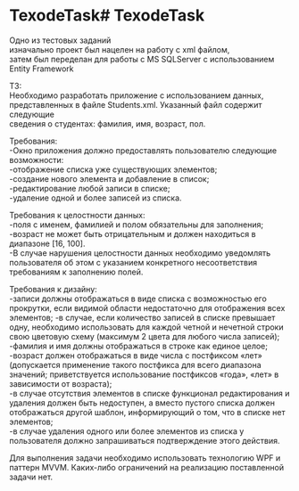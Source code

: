 # TexodeTask# TexodeTask
Одно из тестовых заданий<br/>
изначально проект был нацелен на работу с xml файлом,<br/>
затем был переделан для работы с MS SQLServer с использованием Entity Framework<br/>

ТЗ:<br/>
  Необходимо разработать приложение с использованием данных, представленных в файле Students.xml. Указанный файл содержит следующие<br/>
  сведения о студентах: фамилия, имя, возраст, пол.

Требования:<br/>
  -Окно приложения должно предоставлять пользователю следующие возможности:<br/>
  -отображение списка уже существующих элементов;<br/>
  -создание нового элемента и добавление в список;<br/>
  -редактирование любой записи в списке; <br/>
  -удаление одной и более записей из списка.<br/>

Требования к целостности данных:<br/>
  -поля с именем, фамилией и полом обязательны для заполнения;<br/>
  -возраст не может быть отрицательным и должен находиться в диапазоне [16, 100].<br/>
  -В случае нарушения целостности данных необходимо уведомлять пользователя об этом с указанием конкретного несоответствия<br/>
  требованиям к заполнению полей. <br/>

Требования к дизайну:<br/>
  -записи должны отображаться в виде списка с возможностью его прокрутки, если видимой области недостаточно для отображения всех элементов;
  -в случае, если количество записей в списке превышает одну, необходимо использовать для каждой четной и нечетной строки свою
  цветовую схему (максимум 2 цвета для любого числа записей);<br/>
  -фамилия и имя должны отображаться в строке как единое целое;<br/>
  -возраст должен отображаться в виде числа с постфиксом «лет» (допускается применение такого постфикса для всего диапазона значений;
  приветствуется использование постфиксов «года», «лет» в зависимости от возраста);<br/>
  -в случае отсутствия элементов в списке функционал редактирования и удаления должен быть недоступен, а вместо пустого списка должен
  отображаться другой шаблон, информирующий о том, что в списке нет элементов;<br/>
  -в случае удаления одного или более элементов из списка у пользователя должно запрашиваться подтверждение этого действия.<br/>

Для выполнения задачи необходимо использовать технологию WPF и паттерн MVVM. Каких-либо ограничений на реализацию поставленной задачи нет.<br/>
